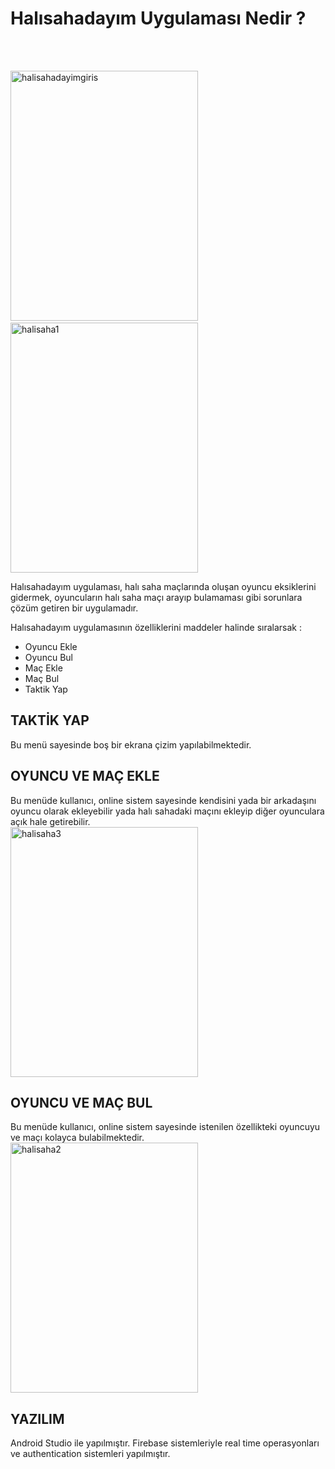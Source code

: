 # Halısahadayım Uygulaması Nedir ?
<br>
<br>
<p>
<img src="https://i.ibb.co/wCm1Vw4/halisahadayimgiris.jpg" alt="halisahadayimgiris" width="300" height="400" border="0" />
&ensp;
<img src="https://i.ibb.co/hCJ2Gmv/halisaha1.jpg"  width="300" height="400" alt="halisaha1" border="0" />



</p>

Halısahadayım uygulaması, halı saha maçlarında oluşan oyuncu eksiklerini gidermek, oyuncuların halı saha maçı arayıp bulamaması gibi sorunlara çözüm getiren bir uygulamadır.

Halısahadayım uygulamasının özelliklerini maddeler halinde sıralarsak :

- Oyuncu Ekle
- Oyuncu Bul
- Maç Ekle
- Maç Bul
- Taktik Yap


## TAKTİK YAP

Bu menü sayesinde boş bir ekrana çizim yapılabilmektedir.

## OYUNCU VE MAÇ EKLE

Bu menüde kullanıcı, online sistem sayesinde kendisini yada bir arkadaşını oyuncu olarak ekleyebilir yada halı sahadaki maçını ekleyip diğer oyunculara açık hale getirebilir.
<br>
<img src="https://i.ibb.co/R3R2Q1N/halisaha3.jpg"  width="300" height="400" alt="halisaha3" border="0" />
## OYUNCU VE MAÇ BUL

Bu menüde kullanıcı, online sistem sayesinde istenilen özellikteki oyuncuyu ve maçı kolayca bulabilmektedir.
<br>
<img src="https://i.ibb.co/CKRG85w/halisaha2.jpg" width="300" height="400" alt="halisaha2" border="0" /></a>
## YAZILIM

Android Studio ile yapılmıştır. 
Firebase sistemleriyle real time operasyonları ve authentication sistemleri yapılmıştır.






